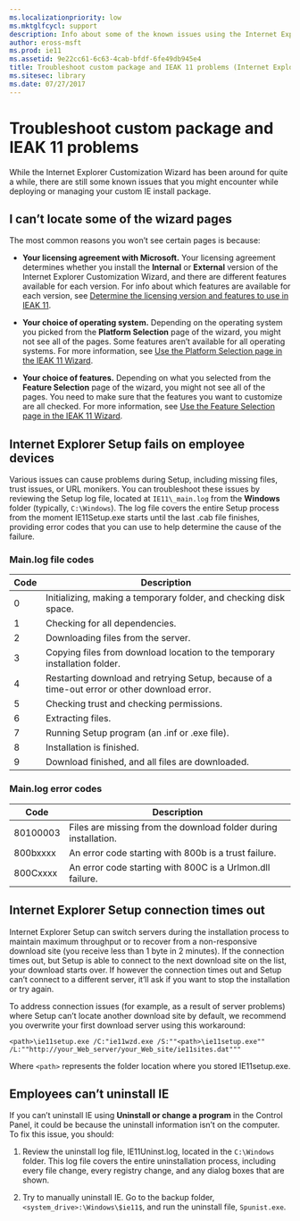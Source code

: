 ```yaml
---
ms.localizationpriority: low
ms.mktglfcycl: support
description: Info about some of the known issues using the Internet Exporer Customization Wizard and a custom Internet Explorer install package.
author: eross-msft
ms.prod: ie11
ms.assetid: 9e22cc61-6c63-4cab-bfdf-6fe49db945e4
title: Troubleshoot custom package and IEAK 11 problems (Internet Explorer Administration Kit 11 for IT Pros)
ms.sitesec: library
ms.date: 07/27/2017
---
```



# Troubleshoot custom package and IEAK 11 problems
While the Internet Explorer Customization Wizard has been around for quite a while, there are still some known issues that you might encounter while deploying or managing your custom IE install package.

## I can’t locate some of the wizard pages
The most common reasons you won’t see certain pages is because:

-   **Your licensing agreement with Microsoft.** Your licensing agreement determines whether you install the **Internal** or **External** version of the Internet Explorer Customization Wizard, and there are different features available for each version. For info about which features are available for each version, see [Determine the licensing version and features to use in IEAK 11](licensing-version-and-features-ieak11.md).

-   **Your choice of operating system.** Depending on the operating system you picked from the **Platform Selection** page of the wizard, you might not see all of the pages. Some features aren’t available for all operating systems. For more information, see [Use the Platform Selection page in the IEAK 11 Wizard](platform-selection-ieak11-wizard.md).

-   **Your choice of features.** Depending on what you selected from the **Feature Selection** page of the wizard, you might not see all of the pages. You need to make sure that the features you want to customize are all checked. For more information, see [Use the Feature Selection page in the IEAK 11 Wizard](feature-selection-ieak11-wizard.md).

## Internet Explorer Setup fails on employee devices
Various issues can cause problems during Setup, including missing files, trust issues, or URL monikers. You can troubleshoot these issues by reviewing the Setup log file, located at `IE11\_main.log` from the **Windows** folder (typically, `C:\Windows`). The log file covers the entire Setup process from the moment IE11Setup.exe starts until the last .cab file finishes, providing error codes that you can use to help determine the cause of the failure.

### Main.log file codes

|Code |Description |
|-----|------------|
|0 |Initializing, making a temporary folder, and checking disk space. |
|1 |Checking for all dependencies. |
|2 |Downloading files from the server. |
|3 |Copying files from download location to the temporary installation folder. |
|4 |Restarting download and retrying Setup, because of a time-out error or other download error. |
|5 |Checking trust and checking permissions. |
|6 |Extracting files. |
|7 |Running Setup program (an .inf or .exe file). |
|8 |Installation is finished. |
|9 |Download finished, and all files are downloaded. |

### Main.log error codes

|Code |Description |
|-----|------------|
|80100003 |Files are missing from the download folder during installation. |
|800bxxxx |An error code starting with 800b is a trust failure. |
|800Cxxxx |An error code starting with 800C is a Urlmon.dll failure. |


## Internet Explorer Setup connection times out
Internet Explorer Setup can switch servers during the installation process to maintain maximum throughput or to recover from a non-responsive download site (you receive less than 1 byte in 2 minutes). If the connection times out, but Setup is able to connect to the next download site on the list, your download starts over. If however the connection times out and Setup can’t connect to a different server, it’ll ask if you want to stop the installation or try again.

To address connection issues (for example, as a result of server problems) where Setup can’t locate another download site by default, we recommend you overwrite your first download server using this workaround:

``` syntax
<path>\ie11setup.exe /C:"ie11wzd.exe /S:""<path>\ie11setup.exe"" /L:""http://your_Web_server/your_Web_site/ie11sites.dat"""
```

Where `<path>` represents the folder location where you stored IE11setup.exe.

## Employees can’t uninstall IE
If you can’t uninstall IE using **Uninstall or change a program** in the Control Panel, it could be because the uninstall information isn’t on the computer. To fix this issue, you should:

1.  Review the uninstall log file, IE11Uninst.log, located in the `C:\Windows` folder. This log file covers the entire uninstallation process, including every file change, every registry change, and any dialog boxes that are shown.

2.  Try to manually uninstall IE. Go to the backup folder, `<system_drive>:\Windows\$ie11$`, and run the uninstall file, `Spunist.exe`.

 

 





